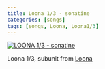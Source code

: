```yaml
---
title: Loona 1/3 - sonatine
categories: [songs]
tags: [songs, Loona, Loona1/3]
---
```


[![LOONA 1/3 - sonatine](http://img.youtube.com/vi/a6JmCdDs_GM/0.jpg)](https://www.youtube.com/watch?v=a6JmCdDs_GM?t=0s) 

Loona 1/3, subunit from [Loona](http://loonatheworld.com)
